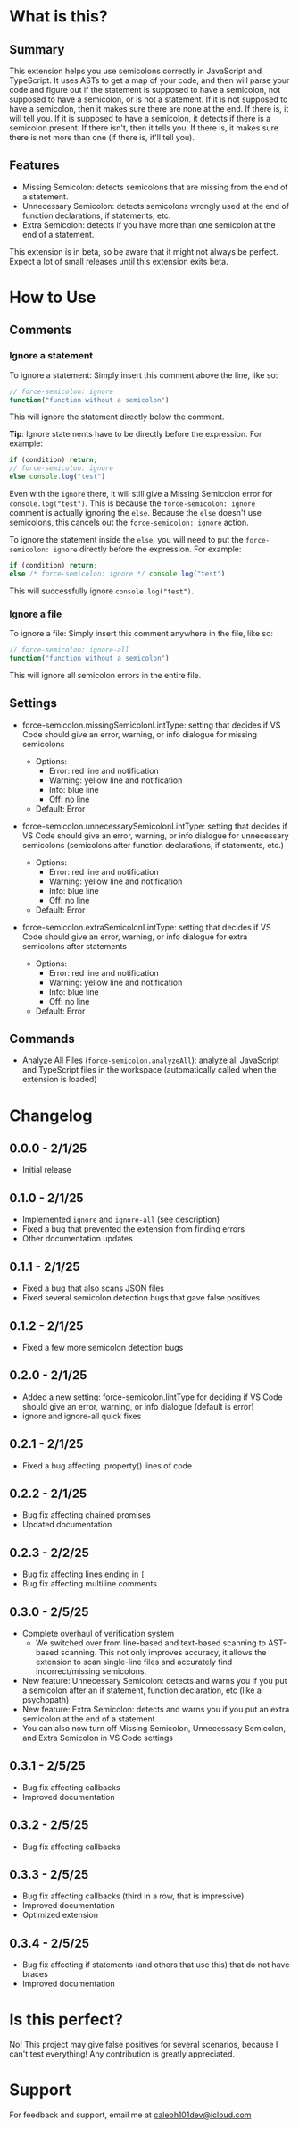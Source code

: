# What is this?

## Summary

This extension helps you use semicolons correctly in JavaScript and TypeScript. It uses ASTs to get a map of your code, and then will parse your code and figure out if the statement is supposed to have a semicolon, not supposed to have a semicolon, or is not a statement. If it is not supposed to have a semicolon, then it makes sure there are none at the end. If there is, it will tell you. If it is supposed to have a semicolon, it detects if there is a semicolon present. If there isn't, then it tells you. If there is, it makes sure there is not more than one (if there is, it'll tell you).

## Features

- Missing Semicolon: detects semicolons that are missing from the end of a statement.
- Unnecessary Semicolon: detects semicolons wrongly used at the end of function declarations, if statements, etc.
- Extra Semicolon: detects if you have more than one semicolon at the end of a statement.

This extension is in beta, so be aware that it might not always be perfect. Expect a lot of small releases until this extension exits beta.

# How to Use

## Comments

### Ignore a statement

To ignore a statement: Simply insert this comment above the line, like so:

```javascript
// force-semicolon: ignore
function("function without a semicolon")
```

This will ignore the statement directly below the comment.

**Tip**: Ignore statements have to be directly before the expression. For example:

```javascript
if (condition) return;
// force-semicolon: ignore
else console.log("test")
```

Even with the `ignore` there, it will still give a Missing Semicolon error for `console.log("test")`. This is because the `force-semicolon: ignore` comment is actually ignoring the `else`. Because the `else` doesn't use semicolons, this cancels out the `force-semicolon: ignore` action.

To ignore the statement inside the `else`, you will need to put the `force-semicolon: ignore` directly before the expression. For example:

```javascript
if (condition) return;
else /* force-semicolon: ignore */ console.log("test")
```

This will successfully ignore `console.log("test")`.

### Ignore a file

To ignore a file: Simply insert this comment anywhere in the file, like so:

```javascript
// force-semicolon: ignore-all
function("function without a semicolon")
```

This will ignore all semicolon errors in the entire file.

## Settings

- force-semicolon.missingSemicolonLintType: setting that decides if VS Code should give an error, warning, or info dialogue for missing semicolons
    - Options:
        - Error: red line and notification
        - Warning: yellow line and notification
        - Info: blue line
        - Off: no line
    - Default: Error

- force-semicolon.unnecessarySemicolonLintType: setting that decides if VS Code should give an error, warning, or info dialogue for unnecessary semicolons (semicolons after function declarations, if statements, etc.)
    - Options:
        - Error: red line and notification
        - Warning: yellow line and notification
        - Info: blue line
        - Off: no line
    - Default: Error

- force-semicolon.extraSemicolonLintType: setting that decides if VS Code should give an error, warning, or info dialogue for extra semicolons after statements
    - Options:
        - Error: red line and notification
        - Warning: yellow line and notification
        - Info: blue line
        - Off: no line
    - Default: Error

## Commands

- Analyze All Files (`force-semicolon.analyzeAll`): analyze all JavaScript and TypeScript files in the workspace (automatically called when the extension is loaded)

# Changelog

## 0.0.0 - 2/1/25

- Initial release

## 0.1.0 - 2/1/25

- Implemented `ignore` and `ignore-all` (see description)
- Fixed a bug that prevented the extension from finding errors
- Other documentation updates

## 0.1.1 - 2/1/25

- Fixed a bug that also scans JSON files
- Fixed several semicolon detection bugs that gave false positives

## 0.1.2 - 2/1/25

- Fixed a few more semicolon detection bugs

## 0.2.0 - 2/1/25

- Added a new setting: force-semicolon.lintType for deciding if VS Code should give an error, warning, or info dialogue (default is error)
- ignore and ignore-all quick fixes

## 0.2.1 - 2/1/25

- Fixed a bug affecting .property() lines of code

## 0.2.2 - 2/1/25

- Bug fix affecting chained promises
- Updated documentation

## 0.2.3 - 2/2/25

- Bug fix affecting lines ending in `[`
- Bug fix affecting multiline comments

## 0.3.0 - 2/5/25

- Complete overhaul of verification system
    - We switched over from line-based and text-based scanning to AST-based scanning. This not only improves accuracy, it allows the extension to scan single-line files and accurately find incorrect/missing semicolons.
- New feature: Unnecessary Semicolon: detects and warns you if you put a semicolon after an if statement, function declaration, etc (like a psychopath)
- New feature: Extra Semicolon: detects and warns you if you put an extra semicolon at the end of a statement
- You can also now turn off Missing Semicolon, Unnecessasy Semicolon, and Extra Semicolon in VS Code settings

## 0.3.1 - 2/5/25

- Bug fix affecting callbacks
- Improved documentation

## 0.3.2 - 2/5/25

- Bug fix affecting callbacks

## 0.3.3 - 2/5/25

- Bug fix affecting callbacks (third in a row, that is impressive)
- Improved documentation
- Optimized extension

## 0.3.4 - 2/5/25

- Bug fix affecting if statements (and others that use this) that do not have braces
- Improved documentation

# Is this perfect?

No! This project may give false positives for several scenarios, because I can't test everything! Any contribution is greatly appreciated.

# Support

For feedback and support, email me at [calebh101dev@icloud.com](mailto:calebh101dev@icloud.com)